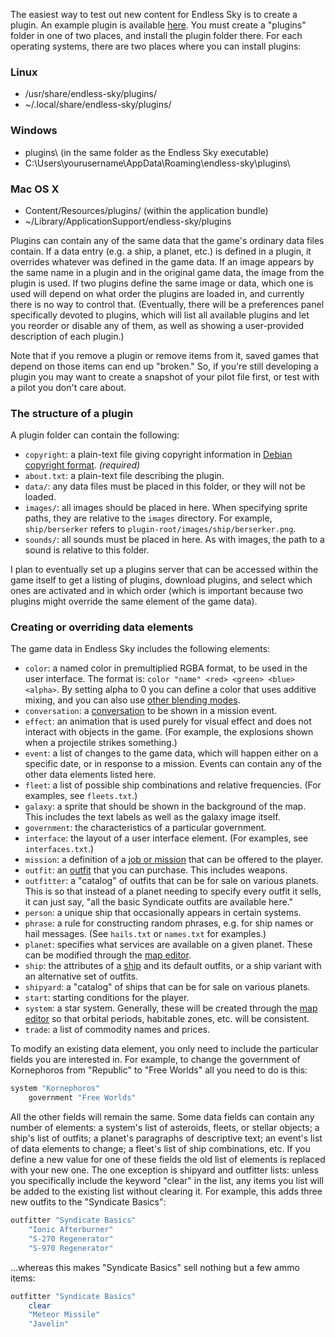 The easiest way to test out new content for Endless Sky is to create a plugin. An example plugin is available [here](http://endless-sky.github.io/example-plugin.zip). You must create a "plugins" folder in one of two places, and install the plugin folder there. For each operating systems, there are two places where you can install plugins:

### Linux ###
* /usr/share/endless-sky/plugins/
* ~/.local/share/endless-sky/plugins/

### Windows ###
* plugins\ (in the same folder as the Endless Sky executable)
* C:\Users\yourusername\AppData\Roaming\endless-sky\plugins\

### Mac OS X ###
* Content/Resources/plugins/ (within the application bundle)
* ~/Library/ApplicationSupport/endless-sky/plugins

Plugins can contain any of the same data that the game's ordinary data files contain. If a data entry (e.g. a ship, a planet, etc.) is defined in a plugin, it overrides whatever was defined in the game data. If an image appears by the same name in a plugin and in the original game data, the image from the plugin is used. If two plugins define the same image or data, which one is used will depend on what order the plugins are loaded in, and currently there is no way to control that. (Eventually, there will be a preferences panel specifically devoted to plugins, which will list all available plugins and let you reorder or disable any of them, as well as showing a user-provided description of each plugin.)

Note that if you remove a plugin or remove items from it, saved games that depend on those items can end up "broken." So, if you're still developing a plugin you may want to create a snapshot of your pilot file first, or test with a pilot you don't care about.

### The structure of a plugin

A plugin folder can contain the following:

  * `copyright`: a plain-text file giving copyright information in [Debian copyright format](https://www.debian.org/doc/packaging-manuals/copyright-format/1.0/). _(required)_
  * `about.txt`: a plain-text file describing the plugin.
  * `data/`: any data files must be placed in this folder, or they will not be loaded.
  * `images/`: all images should be placed in here. When specifying sprite paths, they are relative to the `images` directory. For example, `ship/berserker` refers to `plugin-root/images/ship/berserker.png`.
  * `sounds/`: all sounds must be placed in here. As with images, the path to a sound is relative to this folder.

I plan to eventually set up a plugins server that can be accessed within the game itself to get a listing of plugins, download plugins, and select which ones are activated and in which order (which is important because two plugins might override the same element of the game data).

### Creating or overriding data elements

The game data in Endless Sky includes the following elements:

  * `color`: a named color in premultiplied RGBA format, to be used in the user interface. The format is: `color "name" <red> <green> <blue> <alpha>`. By setting alpha to 0 you can define a color that uses additive mixing, and you can also use [other blending modes](BlendingModes).
  * `conversation`: a [conversation](WritingConversations) to be shown in a mission event.
  * `effect`: an animation that is used purely for visual effect and does not interact with objects in the game. (For example, the explosions shown when a projectile strikes something.)
  * `event`: a list of changes to the game data, which will happen either on a specific date, or in response to a mission. Events can contain any of the other data elements listed here.
  * `fleet`: a list of possible ship combinations and relative frequencies. (For examples, see `fleets.txt`.)
  * `galaxy`: a sprite that should be shown in the background of the map. This includes the text labels as well as the galaxy image itself.
  * `government`: the characteristics of a particular government.
  * `interface`: the layout of a user interface element. (For examples, see `interfaces.txt`.)
  * `mission`: a definition of a [job or mission](CreatingMissions) that can be offered to the player.
  * `outfit`: an [outfit](CreatingOutfits) that you can purchase. This includes weapons.
  * `outfitter`: a "catalog" of outfits that can be for sale on various planets. This is so that instead of a planet needing to specify every outfit it sells, it can just say, "all the basic Syndicate outfits are available here."
  * `person`: a unique ship that occasionally appears in certain systems.
  * `phrase`: a rule for constructing random phrases, e.g. for ship names or hail messages. (See `hails.txt` or `names.txt` for examples.)
  * `planet`: specifies what services are available on a given planet. These can be modified through the [map editor](https://github.com/endless-sky/endless-sky-editor).
  * `ship`: the attributes of a [ship](CreatingShips) and its default outfits, or a ship variant with an alternative set of outfits.
  * `shipyard`: a "catalog" of ships that can be for sale on various planets.
  * `start`: starting conditions for the player.
  * `system`: a star system. Generally, these will be created through the [map editor](https://github.com/endless-sky/endless-sky-editor) so that orbital periods, habitable zones, etc. will be consistent.
  * `trade`: a list of commodity names and prices.

To modify an existing data element, you only need to include the particular fields you are interested in. For example, to change the government of Kornephoros from "Republic" to "Free Worlds" all you need to do is this:

```bash
system "Kornephoros"
    government "Free Worlds"
```

All the other fields will remain the same. Some data fields can contain any number of elements: a system's list of asteroids, fleets, or stellar objects; a ship's list of outfits; a planet's paragraphs of descriptive text; an event's list of data elements to change; a fleet's list of ship combinations, etc. If you define a new value for one of these fields the old list of elements is replaced with your new one. The one exception is shipyard and outfitter lists: unless you specifically include the keyword "clear" in the list, any items you list will be added to the existing list without clearing it. For example, this adds three new outfits to the "Syndicate Basics":

```bash
outfitter "Syndicate Basics"
    "Ionic Afterburner"
    "S-270 Regenerator"
    "S-970 Regenerator"
```

...whereas this makes "Syndicate Basics" sell nothing but a few ammo items:

```bash
outfitter "Syndicate Basics"
    clear
    "Meteor Missile"
    "Javelin"
```